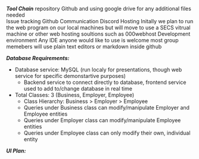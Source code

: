 _**Tool Chain**_
repository
  Github and using google drive for any additional files needed\
Issue tracking
  Github
Communication 
  Discord 
Hosting
  Initally we plan to run the web program on our local machines but will move to use a SECS vitrual machine or other web hosting soultions such as 000webhost
Development environment
  Any IDE anyone would like to use is welcome most group memebers will use plain text editors or markdown inside github

_**Database Requirements:**_
* Database service: MySQL (run localy for presentations, though web service for specific demonstartive purposes)
  * Backend service to connect directly to database, frontend service used to add to/change database in real time
* Total Classes: 3 (Business, Employer, Employee)
  * Class Hierarchy: Business > Employer > Employee
  * Queries under Business class can modify/manipulate Employer and Employee entities
  * Queries under Employer class can modify/manipulate Employee entities
  * Queries under Employee class can only modify their own, individual entity

_**UI Plan:**_
